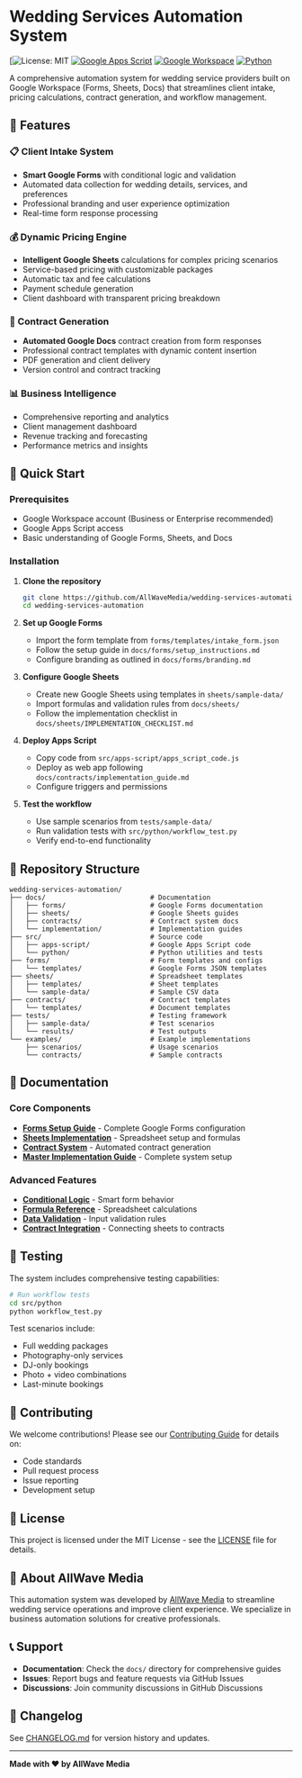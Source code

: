 
# Wedding Services Automation System

[![License: MIT](https://i.pinimg.com/736x/6c/dc/a2/6cdca2c18a4e6f744334d6e515a79e07.jpg)
[![Google Apps Script](https://img.shields.io/badge/Google%20Apps%20Script-4285F4?logo=google&logoColor=white)](https://script.google.com/)
[![Google Workspace](https://img.shields.io/badge/Google%20Workspace-4285F4?logo=google&logoColor=white)](https://workspace.google.com/)
[![Python](https://img.shields.io/badge/Python-3776AB?logo=python&logoColor=white)](https://python.org/)

A comprehensive automation system for wedding service providers built on Google Workspace (Forms, Sheets, Docs) that streamlines client intake, pricing calculations, contract generation, and workflow management.

## 🌟 Features

### 📋 Client Intake System
- **Smart Google Forms** with conditional logic and validation
- Automated data collection for wedding details, services, and preferences
- Professional branding and user experience optimization
- Real-time form response processing

### 💰 Dynamic Pricing Engine
- **Intelligent Google Sheets** calculations for complex pricing scenarios
- Service-based pricing with customizable packages
- Automatic tax and fee calculations
- Payment schedule generation
- Client dashboard with transparent pricing breakdown

### 📄 Contract Generation
- **Automated Google Docs** contract creation from form responses
- Professional contract templates with dynamic content insertion
- PDF generation and client delivery
- Version control and contract tracking

### 📊 Business Intelligence
- Comprehensive reporting and analytics
- Client management dashboard
- Revenue tracking and forecasting
- Performance metrics and insights

## 🚀 Quick Start

### Prerequisites
- Google Workspace account (Business or Enterprise recommended)
- Google Apps Script access
- Basic understanding of Google Forms, Sheets, and Docs

### Installation

1. **Clone the repository**
   ```bash
   git clone https://github.com/AllWaveMedia/wedding-services-automation.git
   cd wedding-services-automation
   ```

2. **Set up Google Forms**
   - Import the form template from `forms/templates/intake_form.json`
   - Follow the setup guide in `docs/forms/setup_instructions.md`
   - Configure branding as outlined in `docs/forms/branding.md`

3. **Configure Google Sheets**
   - Create new Google Sheets using templates in `sheets/sample-data/`
   - Import formulas and validation rules from `docs/sheets/`
   - Follow the implementation checklist in `docs/sheets/IMPLEMENTATION_CHECKLIST.md`

4. **Deploy Apps Script**
   - Copy code from `src/apps-script/apps_script_code.js`
   - Deploy as web app following `docs/contracts/implementation_guide.md`
   - Configure triggers and permissions

5. **Test the workflow**
   - Use sample scenarios from `tests/sample-data/`
   - Run validation tests with `src/python/workflow_test.py`
   - Verify end-to-end functionality

## 📁 Repository Structure

```
wedding-services-automation/
├── docs/                          # Documentation
│   ├── forms/                     # Google Forms documentation
│   ├── sheets/                    # Google Sheets guides
│   ├── contracts/                 # Contract system docs
│   └── implementation/            # Implementation guides
├── src/                           # Source code
│   ├── apps-script/               # Google Apps Script code
│   └── python/                    # Python utilities and tests
├── forms/                         # Form templates and configs
│   └── templates/                 # Google Forms JSON templates
├── sheets/                        # Spreadsheet templates
│   ├── templates/                 # Sheet templates
│   └── sample-data/               # Sample CSV data
├── contracts/                     # Contract templates
│   └── templates/                 # Document templates
├── tests/                         # Testing framework
│   ├── sample-data/               # Test scenarios
│   └── results/                   # Test outputs
└── examples/                      # Example implementations
    ├── scenarios/                 # Usage scenarios
    └── contracts/                 # Sample contracts
```

## 📖 Documentation

### Core Components
- **[Forms Setup Guide](docs/forms/setup_instructions.md)** - Complete Google Forms configuration
- **[Sheets Implementation](docs/sheets/SETUP_GUIDE.md)** - Spreadsheet setup and formulas
- **[Contract System](docs/contracts/implementation_guide.md)** - Automated contract generation
- **[Master Implementation Guide](docs/implementation/wedding_master_implementation_guide.md)** - Complete system setup

### Advanced Features
- **[Conditional Logic](docs/forms/conditional_logic.md)** - Smart form behavior
- **[Formula Reference](docs/sheets/FORMULAS_REFERENCE.md)** - Spreadsheet calculations
- **[Data Validation](docs/sheets/DATA_VALIDATION_GUIDE.md)** - Input validation rules
- **[Contract Integration](docs/sheets/CONTRACT_INTEGRATION_GUIDE.md)** - Connecting sheets to contracts

## 🧪 Testing

The system includes comprehensive testing capabilities:

```bash
# Run workflow tests
cd src/python
python workflow_test.py
```

Test scenarios include:
- Full wedding packages
- Photography-only services
- DJ-only bookings
- Photo + video combinations
- Last-minute bookings

## 🤝 Contributing

We welcome contributions! Please see our [Contributing Guide](CONTRIBUTING.md) for details on:
- Code standards
- Pull request process
- Issue reporting
- Development setup

## 📄 License

This project is licensed under the MIT License - see the [LICENSE](LICENSE) file for details.

## 🏢 About AllWave Media

This automation system was developed by [AllWave Media](https://allwavemedia.com) to streamline wedding service operations and improve client experience. We specialize in business automation solutions for creative professionals.

## 📞 Support

- **Documentation**: Check the `docs/` directory for comprehensive guides
- **Issues**: Report bugs and feature requests via GitHub Issues
- **Discussions**: Join community discussions in GitHub Discussions

## 🔄 Changelog

See [CHANGELOG.md](CHANGELOG.md) for version history and updates.

---

**Made with ❤️ by AllWave Media**
